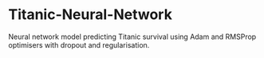 # Titanic-Neural-Network
Neural network model predicting Titanic survival using Adam and RMSProp optimisers with dropout and regularisation.
